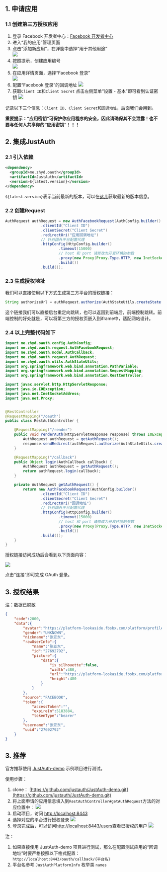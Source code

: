 ## 1. 申请应用

### 1.1 创建第三方授权应用

1. 登录 Facebook 开发者中心：[Facebook 开发者中心](https://developers.facebook.com/)
2. 进入“我的应用”管理页面
3. 点击“添加新应用”，在弹窗中选择“用于其他用途”    
![](doc/media/oauth/f5bf4cd3.png)    
4. 按照提示，创建应用编号    
![](doc/media/oauth/065ebc6b.png)
5. 在应用详情页面，选择“Facebook 登录”    
![](doc/media/oauth/658dcf45.png)    
6. 配置“Facebook 登录”的回调地址
![](doc/media/oauth/f3d0395a.png)
7. 获取`Client ID`和`Client Secret`
点击左侧菜单“设置 - 基本”即可看到认证密钥
![](doc/media/oauth/a2efba1a.png)


记录以下三个信息：`Client ID`、`Client Secret`和`回调地址`，后面我们会用到。

**重要提示：“应用密钥”可保护你应用程序的安全，因此请确保其不会泄露！也不要与任何人共享你的“应用密钥”！！！**

## 2. 集成JustAuth

### 2.1 引入依赖

```xml
<dependency>
  <groupId>me.zhyd.oauth</groupId>
  <artifactId>JustAuth</artifactId>
  <version>${latest.version}</version>
</dependency>
```

`${latest.version}`表示当前最新的版本，可以在[这儿](https://github.com/justauth/JustAuth/releases)获取最新的版本信息。

### 2.2 创建Request

```java
AuthRequest authRequest = new AuthFacebookRequest(AuthConfig.builder()
                .clientId("Client ID")
                .clientSecret("Client Secret")
                .redirectUri("应用回调地址")
                // 针对国外平台配置代理
                .httpConfig(HttpConfig.builder()
                        .timeout(15000)
                        // host 和 port 请修改为开发环境的参数
                        .proxy(new Proxy(Proxy.Type.HTTP, new InetSocketAddress("127.0.0.1", 10080)))
                        .build())
                .build());
```

### 2.3 生成授权地址

我们可以直接使用以下方式生成第三方平台的授权链接：
```java
String authorizeUrl = authRequest.authorize(AuthStateUtils.createState());
```
这个链接我们可以直接后台重定向跳转，也可以返回到前端后，前端控制跳转。前端控制的好处就是，可以将第三方的授权页嵌入到iframe中，适配网站设计。


### 2.4 以上完整代码如下

```java
import me.zhyd.oauth.config.AuthConfig;
import me.zhyd.oauth.request.AuthFacebookRequest;
import me.zhyd.oauth.model.AuthCallback;
import me.zhyd.oauth.request.AuthRequest;
import me.zhyd.oauth.utils.AuthStateUtils;
import org.springframework.web.bind.annotation.PathVariable;
import org.springframework.web.bind.annotation.RequestMapping;
import org.springframework.web.bind.annotation.RestController;

import javax.servlet.http.HttpServletResponse;
import java.io.IOException;
import java.net.InetSocketAddress;
import java.net.Proxy;


@RestController
@RequestMapping("/oauth")
public class RestAuthController {

    @RequestMapping("/render")
    public void renderAuth(HttpServletResponse response) throws IOException {
        AuthRequest authRequest = getAuthRequest();
        response.sendRedirect(authRequest.authorize(AuthStateUtils.createState()));
    }

    @RequestMapping("/callback")
    public Object login(AuthCallback callback) {
        AuthRequest authRequest = getAuthRequest();
        return authRequest.login(callback);
    }

    private AuthRequest getAuthRequest() {
        return new AuthFacebookRequest(AuthConfig.builder()
                .clientId("Client ID")
                .clientSecret("Client Secret")
                .redirectUri("回调地址")
                // 针对国外平台配置代理
                .httpConfig(HttpConfig.builder()
                        .timeout(15000)
                        // host 和 port 请修改为开发环境的参数
                        .proxy(new Proxy(Proxy.Type.HTTP, new InetSocketAddress("127.0.0.1", 10080)))
                        .build())
                .build());
    }
}
```
授权链接访问成功后会看到以下页面内容：

![](doc/media/oauth/0df639e4.png)

点击“连接”即可完成 OAuth 登录。

## 3. 授权结果

注：数据已脱敏

```json
{
    "code":2000,
    "data":{
        "avatar":"https://platform-lookaside.fbsbx.com/platform/profilepic/?asid=27692792&width=400&ext=1595947235&hash=AeS4-5s-I7w4xQq6",
        "gender":"UNKNOWN",
        "nickname":"张亚东",
        "rawUserInfo":{
            "name":"张亚东",
            "id":"27692792",
            "picture":{
                "data":{
                    "is_silhouette":false,
                    "width":480,
                    "url":"https://platform-lookaside.fbsbx.com/platform/profilepic/?asid=27692792&width=400&ext=1595947235&hash=AeS4-5s-I7w4xQq6",
                    "height":480
                }
            }
        },
        "source":"FACEBOOK",
        "token":{
            "accessToken":"",
            "expireIn":5183884,
            "tokenType":"bearer"
        },
        "username":"张亚东",
        "uuid":"27692792"
    }
}

```

## 3. 推荐

官方推荐使用 [JustAuth-demo](https://github.com/justauth/JustAuth-demo) 示例项目进行测试。

使用步骤：
1. clone： [https://github.com/justauth/JustAuth-demo.git](https://github.com/justauth/JustAuth-demo.git)
2. 将上面申请的应用信息填入到`RestAuthController#getAuthRequest`方法的对应位置中：
![](doc/media/oauth/e1a40945.png)
3. 启动项目，访问 [http://localhost:8443](http://localhost:8443)
4. 选择对应的平台进行授权登录
![](doc/media/oauth/da2bc692.png)
5. 登录完成后，可以访问[http://localhost:8443/users](http://localhost:8443/users)查看已授权的用户
![](doc/media/oauth/dbe6bcae.png)

注：
1. 如果直接使用 JustAuth-demo 项目进行测试，那么在配置测试应用的“回调地址”时要严格按照以下格式配置：`http://localhost:8443/oauth/callback/{平台名}`
2. 平台名参考 `JustAuthPlatformInfo` 枚举类 `names`


